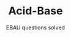 ---
title: Acid-Base
subtitle: EBAU questions solved
summary: EBAU questions solved.
tags:
- EBAU
- chemical-reactions
- acid-base
categories:
- Chemistry

# Optional external URL for project (replaces project detail page).
external_link: "https://drive.google.com/file/d/1_I1AzcRtBctJ_BTd_J-hNWxpz2hGPRm9/view"

image:
  caption: "Image by [**InspiredImages**](https://pixabay.com/es/users/InspiredImages-57296/) on [Pixabay](https://pixabay.com/es/)"
  focal_point: Smart
---